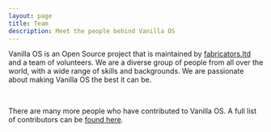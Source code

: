 ```yaml
---
layout: page
title: Team
description: Meet the people behind Vanilla OS
---
```


<div class="container">
  <p>Vanilla OS is an Open Source project that is maintained by <a href="//fabricators.ltd">fabricators.ltd</a> and a team of volunteers. We are a diverse group of people from all over the world, with a wide range of skills and backgrounds. We are passionate about making Vanilla OS the best it can be.</p>
    <div class="contributors" id="contributors"></div>
    <br />
    <p>There are many more people who have contributed to Vanilla OS. A full list of contributors can be <a href="https://github.com/Vanilla-OS/website/blob/main/contributors-list.md">found here</a>.</p>
</div>

<script type="text/javascript" src="/assets/js/contributors.js"></script>
<script>
  const contributors = [
    {
      github_username: "mirkobrombin",
      name: "Mirko Brombin",
      roles: [
        "Founder",
        "Head of Design (UI/UX)",
      ],
      main_company: true
    },
    {
      github_username: "89luca89",
      name: "Luca di Maio",
      roles: [
        "Co-Founder",
        "Software Engineer"
      ],
      main_company: false
    },
    {
      github_username: "pietrodicaprio",
      name: "Pietro Di Caprio",
      roles: [
        "Public Relations Manager",
        "Software Engineer"
      ],
      main_company: true
    },
    {
      github_username: "Muqtxdir",
      name: "Muqtadir",
      roles: [
        "Software Engineer",
        "UI Designer",
      ],
      main_company: false
    },
    {
      github_username: "matbme",
      name: "Mateus B. Melchiades",
      roles: [
        "Software Engineer",
      ],
      main_company: false
    },
    {
      github_username: "kbdharun",
      name: "K.B.Dharun Krishna",
      roles: [
        "Documentation Team Lead",
        "Localization Team Lead",
      ],
      main_company: false
    },
    {
      github_username: "MonsterObserver",
      name: "Monster",
      roles: [
        "Documentation Writer",
        "Moderator"
      ],
      main_company: false
    },
    {
      github_username: "TheEvilSkeleton",
      name: "Hari Rana",
      roles: [
        "UX Designer",
        "Moderator"
      ],
      main_company: true
    },
    {
      github_username: "kra-mo",
      name: "Kramo",
      roles: [
        "UI Designer",
        "Illustrator"
      ],
      main_company: false
    },
    {
      github_username: "orowith2os",
      name: "Dallas Strouse",
      roles: [
        "Website Accessibility"
      ],
      main_company: false
    },
    {
      github_username: "axtloss",
      name: "axtlos",
      roles: [
        "Software Engineer",
        "Lit Contributor",
      ],
      main_company: false
    }
  ];
  
  displayContributors(contributors);
</script>
<script nomodule src="https://unpkg.com/ionicons@5.5.2/dist/ionicons/ionicons.js"></script>
